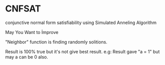 # CNFSAT
conjunctive normal form satisfiability using Simulated Anneling Algorithm



May You Want to İmprove

"Neighbor" function is finding randomly solitions.

Result is 100% true but it's not give best result. e.g: Result gave "a = 1" but may a can be 0 also.
